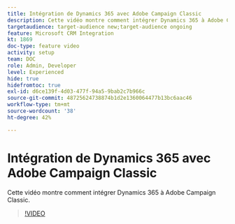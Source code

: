 ```yaml
---
title: Intégration de Dynamics 365 avec Adobe Campaign Classic
description: Cette vidéo montre comment intégrer Dynamics 365 à Adobe Campaign Classic.
targetaudience: target-audience new;target-audience ongoing
feature: Microsoft CRM Integration
kt: 1869
doc-type: feature video
activity: setup
team: DOC
role: Admin, Developer
level: Experienced
hide: true
hidefromtoc: true
exl-id: d6ce139f-4d03-477f-94a5-9bab2c7b966c
source-git-commit: 48725624738874b1d2e1360064477b13bc6aac46
workflow-type: tm+mt
source-wordcount: '38'
ht-degree: 42%

---
```


# Intégration de Dynamics 365 avec Adobe Campaign Classic

Cette vidéo montre comment intégrer Dynamics 365 à Adobe Campaign Classic.

>[!VIDEO](https://video.tv.adobe.com/v/23837?quality=12)
